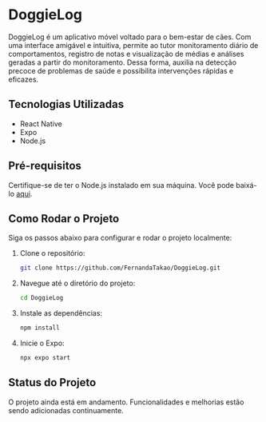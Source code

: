 # DoggieLog

DoggieLog é um aplicativo móvel voltado para o bem-estar de cães. Com uma interface amigável e intuitiva, permite ao tutor monitoramento diário de comportamentos, registro de notas e visualização de médias e análises geradas a partir do monitoramento. Dessa forma, auxilia na detecção precoce de problemas de saúde e possibilita intervenções rápidas e eficazes.

## Tecnologias Utilizadas

- React Native
- Expo
- Node.js

## Pré-requisitos

Certifique-se de ter o Node.js instalado em sua máquina. Você pode baixá-lo [aqui](https://nodejs.org/).

## Como Rodar o Projeto

Siga os passos abaixo para configurar e rodar o projeto localmente:

1. Clone o repositório:
    ```sh
    git clone https://github.com/FernandaTakao/DoggieLog.git
    ```

2. Navegue até o diretório do projeto:
    ```sh
    cd DoggieLog
    ```

3. Instale as dependências:
    ```sh
    npm install
    ```

4. Inicie o Expo:
    ```sh
    npx expo start
    ```

## Status do Projeto

O projeto ainda está em andamento. Funcionalidades e melhorias estão sendo adicionadas continuamente.
